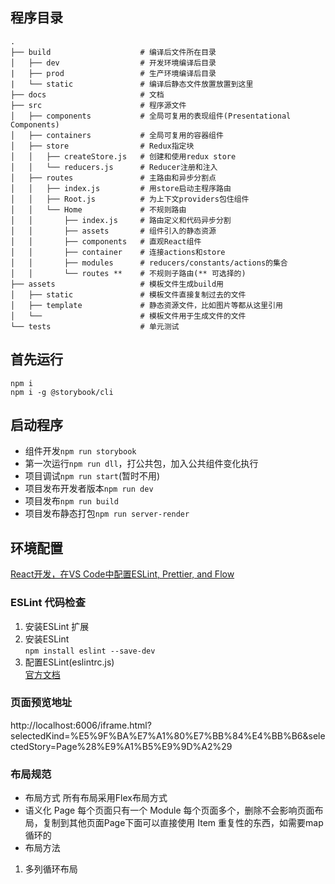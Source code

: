 ## 程序目录

```
.
├── build                    # 编译后文件所在目录
│   ├── dev                  # 开发环境编译后目录
|   ├── prod                 # 生产环境编译后目录
|   └── static               # 编译后静态文件放置放置到这里
├── docs                     # 文档
├── src                      # 程序源文件
│   ├── components           # 全局可复用的表现组件(Presentational Components)
│   ├── containers           # 全局可复用的容器组件
│   ├── store                # Redux指定块
│   │   ├── createStore.js   # 创建和使用redux store
│   │   └── reducers.js      # Reducer注册和注入
│   ├── routes               # 主路由和异步分割点
│   │   ├── index.js         # 用store启动主程序路由
│   │   ├── Root.js          # 为上下文providers包住组件
│   │   └── Home             # 不规则路由
│   │       ├── index.js     # 路由定义和代码异步分割
│   │       ├── assets       # 组件引入的静态资源
│   │       ├── components   # 直观React组件
│   │       ├── container    # 连接actions和store
│   │       ├── modules      # reducers/constants/actions的集合
│   │       └── routes **    # 不规则子路由(** 可选择的)
├── assets                   # 模板文件生成build用
│   ├── static               # 模板文件直接复制过去的文件
│   ├── template             # 静态资源文件，比如图片等都从这里引用
│   └──                      # 模板文件用于生成文件的文件
└── tests                    # 单元测试
```
## 首先运行
```
npm i
npm i -g @storybook/cli
```
## 启动程序
* 组件开发`npm run storybook`
* 第一次运行`npm run dll`，打公共包，加入公共组件变化执行
* 项目调试`npm run start`(暂时不用)
* 项目发布开发者版本`npm run dev`
* 项目发布`npm run build`
* 项目发布静态打包`npm run server-render`
## 环境配置
[React开发，在VS Code中配置ESLint, Prettier, and Flow](http://www.zcfy.cc/article/configure-eslint-prettier-and-flow-in-vs-code-for-react-development-2962.html)
### ESLint 代码检查
1. 安装ESLint 扩展
2. 安装ESLint    
`npm install eslint --save-dev`
3. 配置ESLint(eslintrc.js)    
[官方文档](http://eslint.cn/docs/user-guide/configuring)
### 页面预览地址
http://localhost:6006/iframe.html?selectedKind=%E5%9F%BA%E7%A1%80%E7%BB%84%E4%BB%B6&selectedStory=Page%28%E9%A1%B5%E9%9D%A2%29
### 布局规范
* 布局方式
所有布局采用Flex布局方式
* 语义化
Page 每个页面只有一个
Module 每个页面多个，删除不会影响页面布局，复制到其他页面Page下面可以直接使用
Item 重复性的东西，如需要map循环的
* 布局方法
 1. 多列循环布局